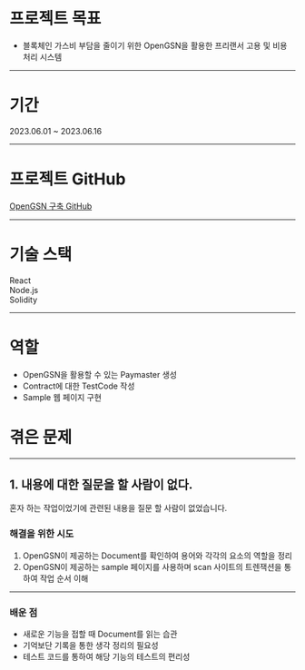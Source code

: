 # 프로젝트 목표

- 블록체인 가스비 부담을 줄이기 위한 OpenGSN을 활용한 프리랜서 고용 및 비용 처리 시스템

---

# 기간

2023.06.01 ~ 2023.06.16

---

# 프로젝트 GitHub

[OpenGSN 구축 GitHub](https://github.com/rainbow96bear/GSNtest)

---

# 기술 스택
React   
Node.js   
Solidity   

-----

# 역할

- OpenGSN을 활용할 수 있는 Paymaster 생성
- Contract에 대한 TestCode 작성
- Sample 웹 페이지 구현
  <br>

# 겪은 문제

---

## 1. 내용에 대한 질문을 할 사람이 없다.

혼자 하는 작업이었기에 관련된 내용을 질문 할 사람이 없었습니다.

### 해결을 위한 시도

1. OpenGSN이 제공하는 Document를 확인하여 용어와 각각의 요소의 역할을 정리
2. OpenGSN이 제공하는 sample 페이지를 사용하며 scan 사이트의 트렌잭션을 통하여 작업 순서 이해

---

### 배운 점

- 새로운 기능을 접할 때 Document를 읽는 습관
- 기억보단 기록을 통한 생각 정리의 필요성
- 테스트 코드를 통하여 해당 기능의 테스트의 편리성


